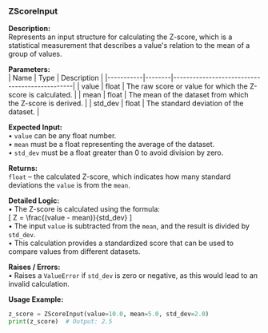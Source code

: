 ### ZScoreInput

**Description:**  
Represents an input structure for calculating the Z-score, which is a statistical measurement that describes a value's relation to the mean of a group of values.

**Parameters:**  
| Name      | Type   | Description                                   |
|-----------|--------|-----------------------------------------------|
| value     | float  | The raw score or value for which the Z-score is calculated. |
| mean      | float  | The mean of the dataset from which the Z-score is derived. |
| std_dev   | float  | The standard deviation of the dataset.       |

**Expected Input:**  
• `value` can be any float number.  
• `mean` must be a float representing the average of the dataset.  
• `std_dev` must be a float greater than 0 to avoid division by zero.

**Returns:**  
`float` – the calculated Z-score, which indicates how many standard deviations the `value` is from the `mean`.

**Detailed Logic:**  
• The Z-score is calculated using the formula:  
  \[ Z = \frac{(value - mean)}{std\_dev} \]  
• The input `value` is subtracted from the `mean`, and the result is divided by `std_dev`.  
• This calculation provides a standardized score that can be used to compare values from different datasets.

**Raises / Errors:**  
• Raises a `ValueError` if `std_dev` is zero or negative, as this would lead to an invalid calculation.

**Usage Example:**  
```python
z_score = ZScoreInput(value=10.0, mean=5.0, std_dev=2.0)
print(z_score)  # Output: 2.5
```